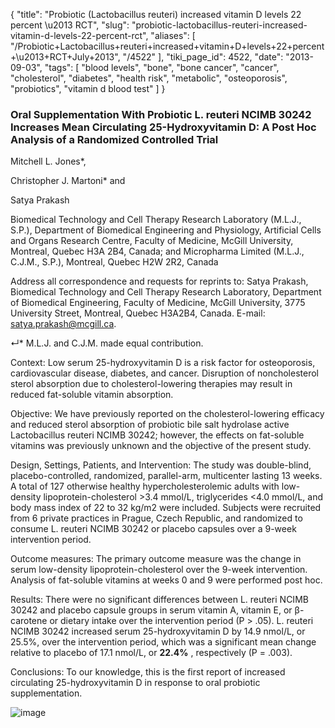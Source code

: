{
    "title": "Probiotic (Lactobacillus reuteri) increased vitamin D levels 22 percent \u2013 RCT",
    "slug": "probiotic-lactobacillus-reuteri-increased-vitamin-d-levels-22-percent-rct",
    "aliases": [
        "/Probiotic+Lactobacillus+reuteri+increased+vitamin+D+levels+22+percent+\u2013+RCT+July+2013",
        "/4522"
    ],
    "tiki_page_id": 4522,
    "date": "2013-09-03",
    "tags": [
        "blood levels",
        "bone",
        "bone cancer",
        "cancer",
        "cholesterol",
        "diabetes",
        "health risk",
        "metabolic",
        "osteoporosis",
        "probiotics",
        "vitamin d blood test"
    ]
}


### Oral Supplementation With Probiotic L. reuteri NCIMB 30242 Increases Mean Circulating 25-Hydroxyvitamin D: A Post Hoc Analysis of a Randomized Controlled Trial

Mitchell L. Jones*,

Christopher J. Martoni* and

Satya Prakash

Biomedical Technology and Cell Therapy Research Laboratory (M.L.J., S.P.), Department of Biomedical Engineering and Physiology, Artificial Cells and Organs Research Centre, Faculty of Medicine, McGill University, Montreal, Quebec H3A 2B4, Canada; and Micropharma Limited (M.L.J., C.J.M., S.P.), Montreal, Quebec H2W 2R2, Canada

Address all correspondence and requests for reprints to: Satya Prakash, Biomedical Technology and Cell Therapy Research Laboratory, Department of Biomedical Engineering, Faculty of Medicine, McGill University, 3775 University Street, Montreal, Quebec H3A2B4, Canada. E-mail: satya.prakash@mcgill.ca.

↵* M.L.J. and C.J.M. made equal contribution.

Context: Low serum 25-hydroxyvitamin D is a risk factor for osteoporosis, cardiovascular disease, diabetes, and cancer. Disruption of noncholesterol sterol absorption due to cholesterol-lowering therapies may result in reduced fat-soluble vitamin absorption.

Objective: We have previously reported on the cholesterol-lowering efficacy and reduced sterol absorption of probiotic bile salt hydrolase active Lactobacillus reuteri NCIMB 30242; however, the effects on fat-soluble vitamins was previously unknown and the objective of the present study.

Design, Settings, Patients, and Intervention: The study was double-blind, placebo-controlled, randomized, parallel-arm, multicenter lasting 13 weeks. A total of 127 otherwise healthy hypercholesterolemic adults with low-density lipoprotein-cholesterol >3.4 mmol/L, triglycerides <4.0 mmol/L, and body mass index of 22 to 32 kg/m2 were included. Subjects were recruited from 6 private practices in Prague, Czech Republic, and randomized to consume L. reuteri NCIMB 30242 or placebo capsules over a 9-week intervention period.

Outcome measures: The primary outcome measure was the change in serum low-density lipoprotein-cholesterol over the 9-week intervention. Analysis of fat-soluble vitamins at weeks 0 and 9 were performed post hoc.

Results: There were no significant differences between L. reuteri NCIMB 30242 and placebo capsule groups in serum vitamin A, vitamin E, or β-carotene or dietary intake over the intervention period (P > .05). L. reuteri NCIMB 30242 increased serum 25-hydroxyvitamin D by 14.9 nmol/L, or 25.5%, over the intervention period, which was a significant mean change relative to placebo of 17.1 nmol/L, or  **22.4%** , respectively (P = .003).

Conclusions: To our knowledge, this is the first report of increased circulating 25-hydroxyvitamin D in response to oral probiotic supplementation.

<img src="https://d1bk1kqxc0sym.cloudfront.net/attachments/jpeg/probiotic.jpg" alt="image">